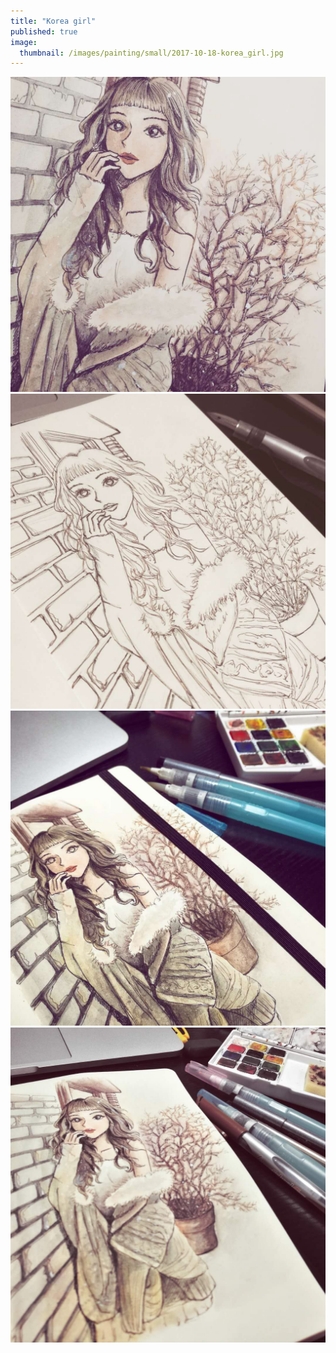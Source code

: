 ```yaml
---
title: "Korea girl"
published: true
image: 
  thumbnail: /images/painting/small/2017-10-18-korea_girl.jpg
---
```

<img src="/images/painting/2017-10-18-korea_girl.jpg">

<img src="/images/painting/2017-10-18-korea_girl_1.jpg">

<img src="/images/painting/2017-10-18-korea_girl_2.jpg">

<img src="/images/painting/2017-10-18-korea_girl_3.jpg">
